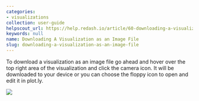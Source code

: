 ```yaml
---
categories:
- visualizations
collection: user-guide
helpscout_url: https://help.redash.io/article/60-downloading-a-visualization-as-an-image-file
keywords: null
name: Downloading A Visualization as an Image File
slug: downloading-a-visualization-as-an-image-file
---
```

To download a visualization as an image file go ahead and hover over the top
right area of the visualization and click the camera icon. It will be
downloaded to your device or you can choose the floppy icon to open and edit
it in plot.ly.

![](https://redash.io/help/assets/download_viz.png)

